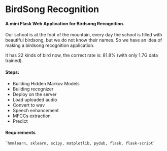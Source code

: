 # BirdSong Recognition

#### A mini Flask Web Application for Birdsong Recognition.

Our school is at the foot of the mountain, every day the school is filled with beautiful birdsong, but we do not know their names. So we have an idea of making a birdsong recognition application.

It has 22 kinds of bird now, 
the correct rate is: 81.8% (with only 1.7G data trained).

#### Steps:
+    Building Hidden Markov Models
+    Building recognizer
+    Deploy on the server
+    Load uploaded audio
+    Convert to wav
+    Speech enhancement
+    MFCCs extraction
+    Predict

#### Requirements
    `hmmlearn, sklearn, scipy, matplotlib, pydub, flask, flask-script`    

